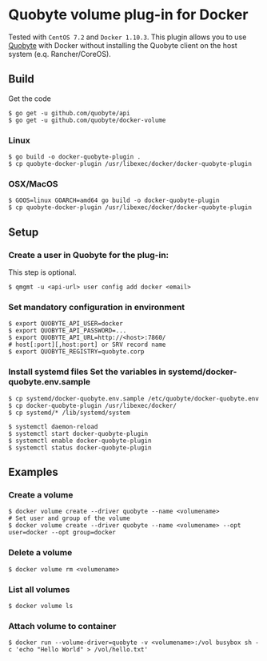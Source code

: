 # Quobyte volume plug-in for Docker

Tested with `CentOS 7.2` and `Docker 1.10.3`. This plugin allows you to use [Quobyte](www.quobyte.com) with Docker without installing the Quobyte client on the host system (e.q. Rancher/CoreOS).

## Build

Get the code

```
$ go get -u github.com/quobyte/api
$ go get -u github.com/quobyte/docker-volume
```

### Linux

```
$ go build -o docker-quobyte-plugin .
$ cp quobyte-docker-plugin /usr/libexec/docker/docker-quobyte-plugin
```

### OSX/MacOS

```
$ GOOS=linux GOARCH=amd64 go build -o docker-quobyte-plugin
$ cp quobyte-docker-plugin /usr/libexec/docker/docker-quobyte-plugin
```

## Setup

### Create a user in Quobyte for the plug-in:

This step is optional.

```
$ qmgmt -u <api-url> user config add docker <email>
```

### Set mandatory configuration in environment

```
$ export QUOBYTE_API_USER=docker
$ export QUOBYTE_API_PASSWORD=...
$ export QUOBYTE_API_URL=http://<host>:7860/
# host[:port][,host:port] or SRV record name
$ export QUOBYTE_REGISTRY=quobyte.corp
```

### Install systemd files Set the variables in systemd/docker-quobyte.env.sample

```
$ cp systemd/docker-quobyte.env.sample /etc/quobyte/docker-quobyte.env
$ cp docker-quobyte-plugin /usr/libexec/docker/
$ cp systemd/* /lib/systemd/system

$ systemctl daemon-reload
$ systemctl start docker-quobyte-plugin
$ systemctl enable docker-quobyte-plugin
$ systemctl status docker-quobyte-plugin
```

## Examples

### Create a volume

```
$ docker volume create --driver quobyte --name <volumename>
# Set user and group of the volume
$ docker volume create --driver quobyte --name <volumename> --opt user=docker --opt group=docker
```

### Delete a volume

```
$ docker volume rm <volumename>
```

### List all volumes

```
$ docker volume ls
```

### Attach volume to container

```
$ docker run --volume-driver=quobyte -v <volumename>:/vol busybox sh -c 'echo "Hello World" > /vol/hello.txt'
```
